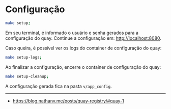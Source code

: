 # Configuração

```sh
make setup;
```

Em seu terminal, é informado o usuário e senha gerados para a configuração do quay. Continue a configuração em: <http://localhost:8080>.

Caso queira, é possível ver os logs do container de configuração do quay:

```sh
make setup-logs;
```

Ao finalizar a configuração, encerre o container de configuração do quay:

```sh
make setup-cleanup;
```

A configuração gerada fica na pasta `v/app_config`.

---

- <https://blog.nathanv.me/posts/quay-registry/#quay-1>
